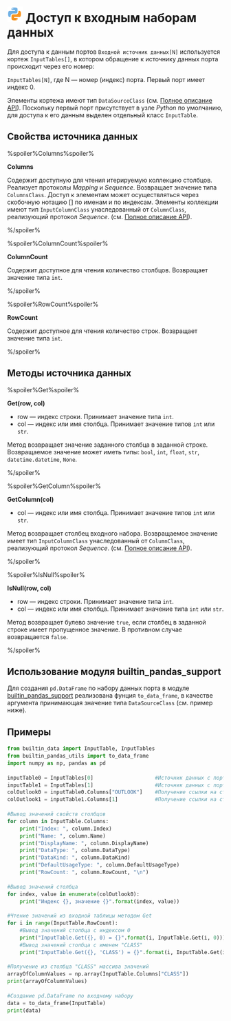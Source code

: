 # ![](../../../images/icons/components/python_default.svg) Доступ к входным наборам данных

Для доступа к данным портов `Входной источник данных[N]` используется кортеж `InputTables[]`, в котором обращение к источнику данных порта происходит через его номер:

`InputTables[N]`, где N — номер (индекс) порта. Первый порт имеет индекс 0.

Элементы кортежа имеют тип `DataSourceClass` (см. [Полное описание API](./api-description.md)).
Поскольку первый порт присутствует в узле *Python* по умолчанию, для доступа к его данным выделен отдельный класс `InputTable`.

## Свойства источника данных

%spoiler%Columns%spoiler%

**Columns**

Содержит доступную для чтения итерируемую коллекцию столбцов. Реализует протоколы *Mapping* и *Sequence*.  Возвращает значение типа `ColumnsClass`. Доступ к элементам может осуществляться через скобочную нотацию [] по именам и по индексам. Элементы коллекции имеют тип `InputColumnClass` унаследованный от `ColumnClass`, реализующий протокол *Sequence*. (см. [Полное описание API](./api-description.md)).

%/spoiler%

%spoiler%ColumnCount%spoiler%

**ColumnCount**

Содержит доступное для чтения количество столбцов.  Возвращает значение типа `int`.

%/spoiler%

%spoiler%RowCount%spoiler%

**RowCount**

Содержит доступное для чтения количество строк. Возвращает значение типа `int`.

%/spoiler%

## Методы источника данных

%spoiler%Get%spoiler%

**Get(row, col)**

- row — индекс строки. Принимает значение типа `int`.
- col — индекс или имя столбца. Принимает значение типов `int` или `str`.

Метод возвращает значение заданного столбца в заданной строке. Возвращаемое значение может иметь типы: `bool`, `int`, `float`, `str`, `datetime.datetime`, `None`.

%/spoiler%

%spoiler%GetColumn%spoiler%

**GetColumn(col)**

- col — индекс или имя столбца. Принимает значение типов `int` или `str`.

Метод возвращает столбец входного набора. Возвращаемое значение имеет тип `InputColumnClass` унаследованный от `ColumnClass`, реализующий протокол *Sequence*. (см. [Полное описание API](./api-description.md)).

%/spoiler%

%spoiler%IsNull%spoiler%

**IsNull(row, col)**

- row — индекс строки. Принимает значение типа `int`.
- col — индекс или имя столбца. Принимает значение типа `int` или `str`.

Метод возвращает булево значение `true`, если столбец в заданной строке имеет пропущенное значение. В противном случае возвращается `false`.

%/spoiler%

## Использование модуля builtin_pandas_support

Для создания `pd.DataFrame` по набору данных порта в модуле [builtin_pandas_support](./api-description.md#modul-builtinpandassupport) реализована фунция `to_data_frame`, в качестве аргумента принимающая значение типа `DataSourceClass` (см. пример ниже).

## Примеры

```python
from builtin_data import InputTable, InputTables
from builtin_pandas_utils import to_data_frame
import numpy as np, pandas as pd

inputTable0 = InputTables[0]                    #Источник данных с порта №1
inputTable1 = InputTables[1]                    #Источник данных с порта №2
colOutlook0 = inputTable0.Columns["OUTLOOK"]    #Получение ссылки на столбец по имени
colOutlook1 = inputTable1.Columns[1]            #Получение ссылки на столбец по индексу

#Вывод значений свойств столбцов
for column in InputTable.Columns:
    print("Index: ", column.Index)
    print("Name: ", column.Name)
    print("DisplayName: ", column.DisplayName)
    print("DataType: ", column.DataType)
    print("DataKind: ", column.DataKind)
    print("DefaultUsageType: ", column.DefaultUsageType)
    print("RowCount: ", column.RowCount, "\n")

#Вывод значений столбца
for index, value in enumerate(colOutlook0):
    print("Индекс {}, значение {}".format(index, value))

#Чтение значений из входной таблицы методом Get
for i in range(InputTable.RowCount):
    #Вывод значений столбца с индексом 0
    print("InputTable.Get({}, 0) = {}".format(i, InputTable.Get(i, 0)))
    #Вывод значений столбца с именем "CLASS"
    print("InputTable.Get({}, 'CLASS') = {}".format(i, InputTable.Get(i, "CLASS")))

#Получение из столбца "CLASS" массива значений
arrayOfColumnValues = np.array(InputTable.Columns["CLASS"])
print(arrayOfColumnValues)

#Создание pd.DataFrame по входному набору
data = to_data_frame(InputTable)
print(data)

```